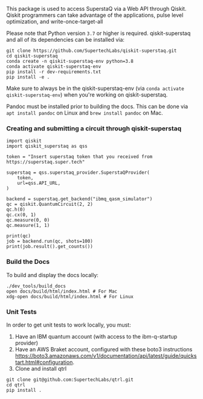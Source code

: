 This package is used to access SuperstaQ via a Web API through Qiskit. Qiskit programmers
can take advantage of the applications, pulse level optimization, and write-once-target-all


Please note that Python version `3.7` or higher is required. qiskit-superstaq and all of its
dependencies can be installed via:

```
git clone https://github.com/SupertechLabs/qiskit-superstaq.git
cd qiskit-superstaq
conda create -n qiskit-superstaq-env python=3.8
conda activate qiskit-superstaq-env
pip install -r dev-requirements.txt
pip install -e .
```

Make sure to always be in the qiskit-superstaq-env (via ``conda activate qiskit-superstaq-env``) when you're working on qiskit-superstaq.

Pandoc must be installed prior to building the docs. This can be done via ```apt install pandoc``` on Linux and ```brew install pandoc``` on Mac.

### Creating and submitting a circuit through qiskit-superstaq
```
import qiskit
import qiskit_superstaq as qss

token = "Insert superstaq token that you received from https://superstaq.super.tech"

superstaq = qss.superstaq_provider.SuperstaQProvider(
    token,
    url=qss.API_URL,
)

backend = superstaq.get_backend("ibmq_qasm_simulator")
qc = qiskit.QuantumCircuit(2, 2)
qc.h(0)
qc.cx(0, 1)
qc.measure(0, 0)
qc.measure(1, 1)

print(qc)
job = backend.run(qc, shots=100)
print(job.result().get_counts())
```

### Build the Docs

To build and display the docs locally:

```
./dev_tools/build_docs
open docs/build/html/index.html # For Mac
xdg-open docs/build/html/index.html # For Linux
```

### Unit Tests

In order to get unit tests to work locally, you must:
1. Have an IBM quantum account (with access to the ibm-q-startup provider)
2. Have an AWS Braket account, configured with these boto3 instructions https://boto3.amazonaws.com/v1/documentation/api/latest/guide/quickstart.html#configuration.
3. Clone and install qtrl
```
git clone git@github.com:SupertechLabs/qtrl.git
cd qtrl
pip install .
